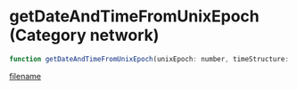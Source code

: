 # getDateAndTimeFromUnixEpoch (Category network)

```js
function getDateAndTimeFromUnixEpoch(unixEpoch: number, timeStructure: intPtr): Array
```

[filename](getDateAndTimeFromUnixEpoch_m.md ':include')